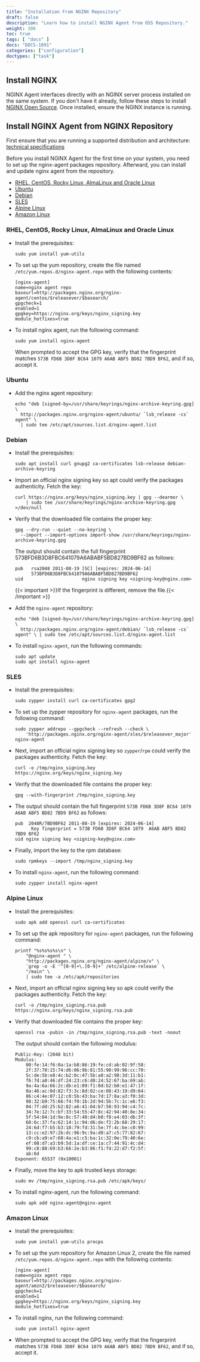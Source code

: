```yaml
---
title: "Installation From NGINX Repository"
draft: false
description: "Learn how to install NGINX Agent from OSS Repository."
weight: 300
toc: true
tags: [ "docs" ]
docs: "DOCS-1091"
categories: ["configuration"]
doctypes: ["task"]
---
```


## Install NGINX

NGINX Agent interfaces directly with an NGINX server process installed on the same system. If you don't have it already, follow these steps to install [NGINX Open Source](https://www.nginx.com/resources/wiki/start/topics/tutorials/install/). Once installed, ensure the NGINX instance is running.

## Install NGINX Agent from NGINX Repository

First ensure that you are running a supported distribution and architecture: [technical specifications](../technical-specifications/)

Before you install NGINX Agent for the first time on your system, you need to set up the nginx-agent packages repository. Afterward, you can install and update nginx agent from the repository.

- [RHEL, CentOS, Rocky Linux, AlmaLinux and Oracle Linux](#rhel-centos-rocky-linux-almalinux-and-oracle-linux)
- [Ubuntu](#ubuntu)
- [Debian](#debian)
- [SLES](#sles)
- [Alpine Linux](#alpine-linux)
- [Amazon Linux](#amazon-linux)

### RHEL, CentOS, Rocky Linux, AlmaLinux and Oracle Linux
  - Install the prerequisites:
    ```
    sudo yum install yum-utils
    ```

  - To set up the yum repository, create the file named `/etc/yum.repos.d/nginx-agent.repo` with the following contents:
    ```
    [nginx-agent]
    name=nginx agent repo
    baseurl=http://packages.nginx.org/nginx-agent/centos/$releasever/$basearch/
    gpgcheck=1
    enabled=1
    gpgkey=https://nginx.org/keys/nginx_signing.key
    module_hotfixes=true
    ```

  - To install nginx agent, run the following command:
    ```
    sudo yum install nginx-agent
    ```
    When prompted to accept the GPG key, verify that the fingerprint matches `573B FD6B 3D8F BC64 1079 A6AB ABF5 BD82 7BD9 BF62`, and if so, accept it.

### Ubuntu
  - Add the nginx agent repository:
    ```
    echo "deb [signed-by=/usr/share/keyrings/nginx-archive-keyring.gpg] \
      http://packages.nginx.org/nginx-agent/ubuntu/ `lsb_release -cs` agent" \
      | sudo tee /etc/apt/sources.list.d/nginx-agent.list
    ```

### Debian
  - Install the prerequisites:
    ```
    sudo apt install curl gnupg2 ca-certificates lsb-release debian-archive-keyring
    ```

  - Import an official nginx signing key so apt could verify the packages authenticity. Fetch the key:
    ```
    curl https://nginx.org/keys/nginx_signing.key | gpg --dearmor \
        | sudo tee /usr/share/keyrings/nginx-archive-keyring.gpg >/dev/null
    ```

  - Verify that the downloaded file contains the proper key:
    ```
    gpg --dry-run --quiet --no-keyring \
      --import --import-options import-show /usr/share/keyrings/nginx-archive-keyring.gpg
    ```

    The output should contain the full fingerprint 573BFD6B3D8FBC641079A6ABABF5BD827BD9BF62 as follows:
    ```
    pub   rsa2048 2011-08-19 [SC] [expires: 2024-06-14]
          573BFD6B3D8FBC641079A6ABABF5BD827BD9BF62
    uid                      nginx signing key <signing-key@nginx.com>
    ```
    {{< important >}}If the fingerprint is different, remove the file.{{< /important >}}

  - Add the `nginx-agent` repository:
    ```
    echo "deb [signed-by=/usr/share/keyrings/nginx-archive-keyring.gpg] \
      http://packages.nginx.org/nginx-agent/debian/ `lsb_release -cs` agent" \ | sudo tee /etc/apt/sources.list.d/nginx-agent.list
    ```

  - To install `nginx-agent`, run the following commands:
    ```
    sudo apt update
    sudo apt install nginx-agent
    ```

### SLES
  - Install the prerequisites:
    ```
    sudo zypper install curl ca-certificates gpg2
    ```

  - To set up the zypper repository for `nginx-agent` packages, run the following command:
    ```
    sudo zypper addrepo --gpgcheck --refresh --check \
        'http://packages.nginx.org/nginx-agent/sles/$releasever_major' nginx-agent
    ```

  - Next, import an official nginx signing key so `zypper`/`rpm` could verify the packages authenticity. Fetch the key:
    ```
    curl -o /tmp/nginx_signing.key https://nginx.org/keys/nginx_signing.key
    ```

  - Verify that the downloaded file contains the proper key:
    ```
    gpg --with-fingerprint /tmp/nginx_signing.key
    ```

  - The output should contain the full fingerprint `573B FD6B 3D8F BC64 1079 A6AB ABF5 BD82 7BD9 BF62` as follows:
    ```
    pub  2048R/7BD9BF62 2011-08-19 [expires: 2024-06-14]
          Key fingerprint = 573B FD6B 3D8F BC64 1079  A6AB ABF5 BD82 7BD9 BF62
    uid nginx signing key <signing-key@nginx.com>
    ```

  - Finally, import the key to the rpm database:
    ```
    sudo rpmkeys --import /tmp/nginx_signing.key
    ```

  - To install `nginx-agent`, run the following command:
    ```
    sudo zypper install nginx-agent
    ```

### Alpine Linux
  - Install the prerequisites:
    ```
    sudo apk add openssl curl ca-certificates
    ```

  - To set up the apk repository for `nginx-agent` packages, run the following command:
    ```
    printf "%s%s%s%s\n" \
        "@nginx-agent " \
        "http://packages.nginx.org/nginx-agent/alpine/v" \
        `grep -o -E '^[0-9]+\.[0-9]+' /etc/alpine-release` \
        "/main" \
        | sudo tee -a /etc/apk/repositories
    ```

  - Next, import an official nginx signing key so apk could verify the packages authenticity. Fetch the key:
    ```
    curl -o /tmp/nginx_signing.rsa.pub https://nginx.org/keys/nginx_signing.rsa.pub
    ```

  - Verify that downloaded file contains the proper key:
    ```
    openssl rsa -pubin -in /tmp/nginx_signing.rsa.pub -text -noout
    ```

    The output should contain the following modulus:
    ```
    Public-Key: (2048 bit)
    Modulus:
        00:fe:14:f6:0a:1a:b8:86:19:fe:cd:ab:02:9f:58:
        2f:37:70:15:74:d6:06:9b:81:55:90:99:96:cc:70:
        5c:de:5b:e8:4c:b2:0c:47:5b:a8:a2:98:3d:11:b1:
        f6:7d:a0:46:df:24:23:c6:d0:24:52:67:ba:69:ab:
        9a:4a:6a:66:2c:db:e1:09:f1:0d:b2:b0:e1:47:1f:
        0a:46:ac:0d:82:f3:3c:8d:02:ce:08:43:19:d9:64:
        86:c4:4e:07:12:c0:5b:43:ba:7d:17:8a:a3:f0:3d:
        98:32:b9:75:66:f4:f0:1b:2d:94:5b:7c:1c:e6:f3:
        04:7f:dd:25:b2:82:a6:41:04:b7:50:93:94:c4:7c:
        34:7e:12:7c:bf:33:54:55:47:8c:42:94:40:8e:34:
        5f:54:04:1d:9e:8c:57:48:d4:b0:f8:e4:03:db:3f:
        68:6c:37:fa:62:14:1c:94:d6:de:f2:2b:68:29:17:
        24:6d:f7:b5:b3:18:79:fd:31:5e:7f:4c:be:c0:99:
        13:cc:e2:97:2b:dc:96:9c:9a:d0:a7:c5:77:82:67:
        c9:cb:a9:e7:68:4a:e1:c5:ba:1c:32:0e:79:40:6e:
        ef:08:d7:a3:b9:5d:1a:df:ce:1a:c7:44:91:4c:d4:
        99:c8:88:69:b3:66:2e:b3:06:f1:f4:22:d7:f2:5f:
        ab:6d
    Exponent: 65537 (0x10001)
    ```

  - Finally, move the key to apk trusted keys storage:
    ```
    sudo mv /tmp/nginx_signing.rsa.pub /etc/apk/keys/
    ```

  - To install nginx-agent, run the following command:
    ```
    sudo apk add nginx-agent@nginx-agent
    ```

### Amazon Linux
  - Install the prerequisites:
    ```
    sudo yum install yum-utils procps
    ```

  - To set up the yum repository for Amazon Linux 2, create the file named `/etc/yum.repos.d/nginx-agent.repo` with the following contents:
    ```
    [nginx-agent]
    name=nginx agent repo
    baseurl=http://packages.nginx.org/nginx-agent/amzn2/$releasever/$basearch/
    gpgcheck=1
    enabled=1
    gpgkey=https://nginx.org/keys/nginx_signing.key
    module_hotfixes=true
    ```

  - To install nginx, run the following command:
    ```
    sudo yum install nginx-agent
    ```

  - When prompted to accept the GPG key, verify that the fingerprint matches `573B FD6B 3D8F BC64 1079 A6AB ABF5 BD82 7BD9 BF62`, and if so, accept it.
